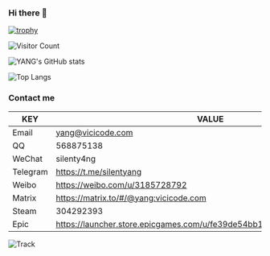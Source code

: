 ### Hi there 👋

[![trophy](https://github-profile-trophy.vercel.app/?username=silenty4ng&theme=gruvbox&no-frame=true&row=1)](https://github.com/ryo-ma/github-profile-trophy)

![Visitor Count](https://profile-counter.glitch.me/silenty4ng/count.svg)

![YANG's GitHub stats](https://github-readme-stats.vercel.app/api?username=silenty4ng)

![Top Langs](https://github-readme-stats.vercel.app/api/top-langs/?username=silenty4ng&langs_count=20&card_width=450&layout=compact)

### Contact me
| KEY           | VALUE                                                                   |
| ------------- | ----------------------------------------------------------------------- |
| Email         | yang@vicicode.com                                                       |
| QQ            | 568875138                                                               |
| WeChat        | silenty4ng                                                              |
| Telegram      | https://t.me/silentyang                                                 |
| Weibo         | https://weibo.com/u/3185728792                                          |
| Matrix        | https://matrix.to/#/@yang:vicicode.com                                  |
| Steam         | 304292393                                                               |
| Epic          | https://launcher.store.epicgames.com/u/fe39de54bb184e09bb04d0f9f1de1e2b |

![Track](https://shynet.vicicode.com/ingress/1e4d8de4-3b77-404f-94fd-5515d6a3a794/pixel.gif)
